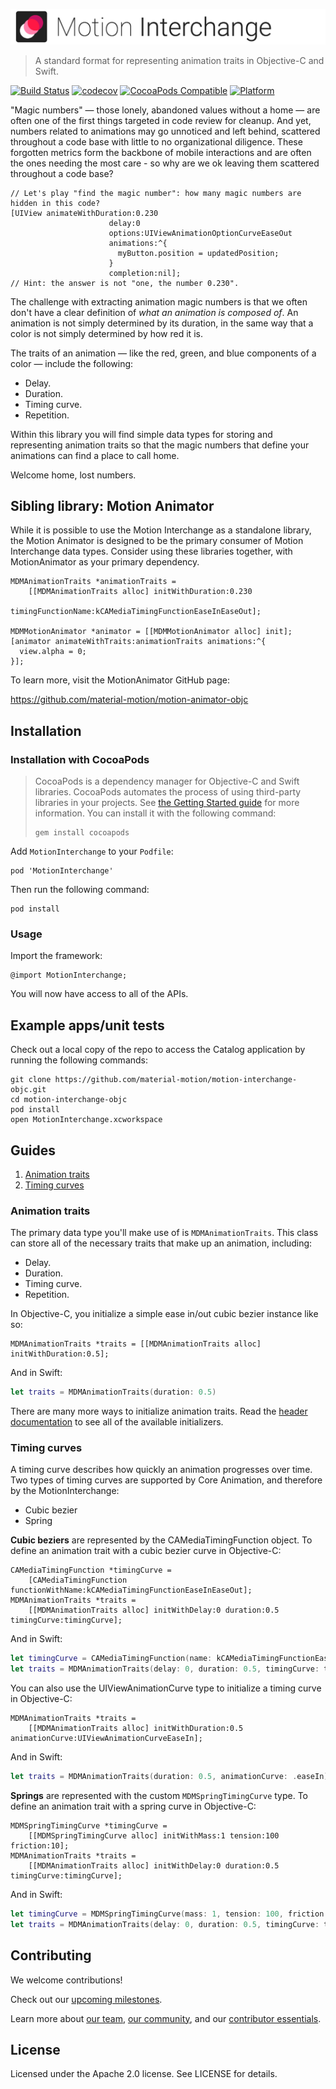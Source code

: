 ![Motion Interchange Banner](img/motion-interchange-banner.gif)

> A standard format for representing animation traits in Objective-C and Swift.

[![Build Status](https://travis-ci.org/material-motion/motion-interchange-objc.svg?branch=develop)](https://travis-ci.org/material-motion/motion-interchange-objc)
[![codecov](https://codecov.io/gh/material-motion/motion-interchange-objc/branch/develop/graph/badge.svg)](https://codecov.io/gh/material-motion/motion-interchange-objc)
[![CocoaPods Compatible](https://img.shields.io/cocoapods/v/MotionInterchange.svg)](https://cocoapods.org/pods/MotionInterchange)
[![Platform](https://img.shields.io/cocoapods/p/MotionInterchange.svg)](http://cocoadocs.org/docsets/MotionInterchange)

"Magic numbers" — those lonely, abandoned values without a home — are often one of the first things
targeted in code review for cleanup. And yet, numbers related to animations may go unnoticed and
left behind, scattered throughout a code base with little to no organizational diligence. These
forgotten metrics form the backbone of mobile interactions and are often the ones needing the most
care - so why are we ok leaving them scattered throughout a code base?

```objc
// Let's play "find the magic number": how many magic numbers are hidden in this code?
[UIView animateWithDuration:0.230
                      delay:0
                      options:UIViewAnimationOptionCurveEaseOut
                      animations:^{
                        myButton.position = updatedPosition;
                      }
                      completion:nil];
// Hint: the answer is not "one, the number 0.230".
```

The challenge with extracting animation magic numbers is that we often don't have a clear
definition of *what an animation is composed of*. An animation is not simply determined by its
duration, in the same way that a color is not simply determined by how red it is.

The traits of an animation — like the red, green, and blue components of a color — include the
following:

- Delay.
- Duration.
- Timing curve.
- Repetition.

Within this library you will find simple data types for storing and representing animation
traits so that the magic numbers that define your animations can find a place to call home.

Welcome home, lost numbers.

## Sibling library: Motion Animator

While it is possible to use the Motion Interchange as a standalone library, the Motion Animator
is designed to be the primary consumer of Motion Interchange data types. Consider using these
libraries together, with MotionAnimator as your primary dependency.

```objc
MDMAnimationTraits *animationTraits =
    [[MDMAnimationTraits alloc] initWithDuration:0.230
                              timingFunctionName:kCAMediaTimingFunctionEaseInEaseOut];

MDMMotionAnimator *animator = [[MDMMotionAnimator alloc] init];
[animator animateWithTraits:animationTraits animations:^{
  view.alpha = 0;
}];
```

To learn more, visit the MotionAnimator GitHub page:

https://github.com/material-motion/motion-animator-objc

## Installation

### Installation with CocoaPods

> CocoaPods is a dependency manager for Objective-C and Swift libraries. CocoaPods automates the
> process of using third-party libraries in your projects. See
> [the Getting Started guide](https://guides.cocoapods.org/using/getting-started.html) for more
> information. You can install it with the following command:
>
>     gem install cocoapods

Add `MotionInterchange` to your `Podfile`:

    pod 'MotionInterchange'

Then run the following command:

    pod install

### Usage

Import the framework:

    @import MotionInterchange;

You will now have access to all of the APIs.

## Example apps/unit tests

Check out a local copy of the repo to access the Catalog application by running the following
commands:

    git clone https://github.com/material-motion/motion-interchange-objc.git
    cd motion-interchange-objc
    pod install
    open MotionInterchange.xcworkspace

## Guides

1. [Animation traits](#animation-traits)
2. [Timing curves](#timing-curves)

### Animation traits

The primary data type you'll make use of is `MDMAnimationTraits`. This class can store all of
the necessary traits that make up an animation, including:

- Delay.
- Duration.
- Timing curve.
- Repetition.

In Objective-C, you initialize a simple ease in/out cubic bezier instance like so:

```objc
MDMAnimationTraits *traits = [[MDMAnimationTraits alloc] initWithDuration:0.5];
```

And in Swift:

```swift
let traits = MDMAnimationTraits(duration: 0.5)
```

There are many more ways to initialize animation traits. Read the
[header documentation](src/MDMAnimationTraits.h) to see all of the available initializers.

### Timing curves

A timing curve describes how quickly an animation progresses over time. Two types of timing
curves are supported by Core Animation, and therefore by the MotionInterchange:

- Cubic bezier
- Spring

**Cubic beziers** are represented by the CAMediaTimingFunction object. To define an
animation trait with a cubic bezier curve in Objective-C:

```objc
CAMediaTimingFunction *timingCurve =
    [CAMediaTimingFunction functionWithName:kCAMediaTimingFunctionEaseInEaseOut];
MDMAnimationTraits *traits =
    [[MDMAnimationTraits alloc] initWithDelay:0 duration:0.5 timingCurve:timingCurve];
```

And in Swift:

```swift
let timingCurve = CAMediaTimingFunction(name: kCAMediaTimingFunctionEaseInEaseOut)
let traits = MDMAnimationTraits(delay: 0, duration: 0.5, timingCurve: timingCurve)
```

You can also use the UIViewAnimationCurve type to initialize a timing curve in Objective-C:

```objc
MDMAnimationTraits *traits =
    [[MDMAnimationTraits alloc] initWithDuration:0.5 animationCurve:UIViewAnimationCurveEaseIn];
```

And in Swift:

```swift
let traits = MDMAnimationTraits(duration: 0.5, animationCurve: .easeIn)
```

**Springs** are represented with the custom `MDMSpringTimingCurve` type. To define an
animation trait with a spring curve in Objective-C:

```objc
MDMSpringTimingCurve *timingCurve =
    [[MDMSpringTimingCurve alloc] initWithMass:1 tension:100 friction:10];
MDMAnimationTraits *traits =
    [[MDMAnimationTraits alloc] initWithDelay:0 duration:0.5 timingCurve:timingCurve];
```

And in Swift:

```swift
let timingCurve = MDMSpringTimingCurve(mass: 1, tension: 100, friction: 10)
let traits = MDMAnimationTraits(delay: 0, duration: 0.5, timingCurve: timingCurve)
```

## Contributing

We welcome contributions!

Check out our [upcoming milestones](https://github.com/material-motion/motion-interchange-objc/milestones).

Learn more about [our team](https://material-motion.github.io/material-motion/team/),
[our community](https://material-motion.github.io/material-motion/team/community/), and
our [contributor essentials](https://material-motion.github.io/material-motion/team/essentials/).

## License

Licensed under the Apache 2.0 license. See LICENSE for details.
